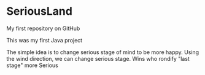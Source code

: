 # SeriousLand
My first repository on GitHub

This was my first Java project

The simple idea is to change serious stage of mind to be more happy.
Using the wind direction, we can change serious stage.
Wins who rondify "last stage" more Serious

